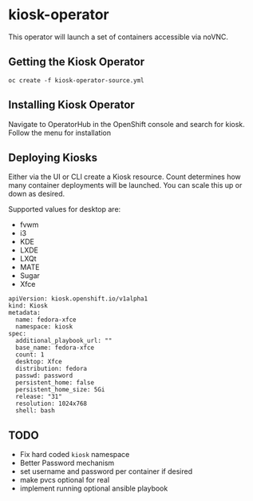 # kiosk-operator
This operator will launch a set of containers accessible via noVNC.

## Getting the Kiosk Operator
`oc create -f kiosk-operator-source.yml`

## Installing Kiosk Operator
Navigate to OperatorHub in the OpenShift console and search for kiosk. Follow the menu for installation

## Deploying Kiosks
Either via the UI or CLI create a Kiosk resource.  Count determines how many container deployments will be launched. You can scale this up or down as desired.

Supported values for desktop are:
- fvwm
- i3
- KDE
- LXDE
- LXQt
- MATE
- Sugar
- Xfce

```
apiVersion: kiosk.openshift.io/v1alpha1
kind: Kiosk
metadata:
  name: fedora-xfce
  namespace: kiosk
spec:
  additional_playbook_url: ""
  base_name: fedora-xfce
  count: 1
  desktop: Xfce
  distribution: fedora
  passwd: password
  persistent_home: false
  persistent_home_size: 5Gi
  release: "31"
  resolution: 1024x768
  shell: bash
```

## TODO
- Fix hard coded `kiosk` namespace
- Better Password mechanism
- set username and password per container if desired
- make pvcs optional for real
- implement running optional ansible playbook

